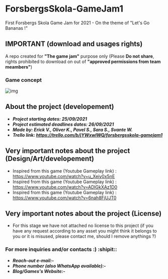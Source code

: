 # ForsbergsSkola-GameJam1
First Forsbergs Skola Game Jam for 2021 - On the theme of "Let's Go Bananas !" 

## IMPORTANT (download and usages rights)
A repo created for **"The game jam"** purpose only
(Please **Do not share**, rights prohibited to download on out of **"approved permissions from team meambers"**)

### Game concept
![img](https://github.com/SaberSara/WorkSample1_SuperShooter/blob/main/GitHub_Image_11.gif?raw=true)

## About the project (developement)
- ***Project starting dates: 25/09/2021***
- ***Project estimated deadlines dates: 26/09/2021***
- ***Made by: Erick V., Oliver K., Pavel S., Sara S., Svante W.***
- ***Trello link: https://trello.com/b/jYWxwIWQ/forsbergsskola-gamejam1***

## Very important notes about the project (Design/Art/developement)
- Inspired from this game (Youtube Gameplay link) : https://www.youtube.com/watch?v=u_Xeiy0x5nE
- Inspired from this game (Youtube Gameplay link) : https://www.youtube.com/watch?v=ADlGkXAz1D0
- Inspired from this game (Youtube Gameplay link) : https://www.youtube.com/watch?v=6nah8FjUJT0

## Very important notes about the project (License)
- For this stage we have not attached no license to this project (if you have any request according to any asset you might think it belongs to you or it is misused, please contact me, should I remove anythings ?)

### For more inquiries and/or contacts :) :shipit:: 
 - ***Reach-out e-mail:-***
 - ***Phone number (also WhatsApp available):-***
 - ***Blog/Games's Website:-***
